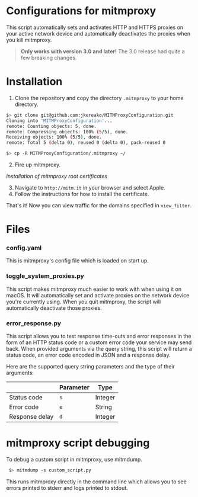 # Configurations for mitmproxy
This script automatically sets and activates HTTP and HTTPS proxies on your
active network device and automatically deactivates the proxies when you kill
mitmproxy.

> **Only works with version 3.0 and later!** The 3.0 release had quite a few
> breaking changes.

# Installation
1. Clone the repository and copy the directory `.mitmproxy` to your home 
directory.

```sh
$> git clone git@github.com:jkereako/MITMProxyConfiguration.git
Cloning into 'MITMProxyConfiguration'...
remote: Counting objects: 5, done.
remote: Compressing objects: 100% (5/5), done.
Receiving objects: 100% (5/5), done.
remote: Total 5 (delta 0), reused 0 (delta 0), pack-reused 0

$> cp -R MITMProxyConfiguration/.mitmproxy ~/
```

2. Fire up mitmproxy.

*Installation of mitmproxy root certificates*

3. Navigate to `http://mitm.it` in your browser and select Apple.
4. Follow the instructions for how to install the certificate.

That's it! Now you can view traffic for the domains specified in `view_filter`.

# Files
### config.yaml
This is mitmproxy's config file which is loaded on start up.

### toggle_system_proxies.py
This script makes mitmproxy much easier to work with when using it on macOS. It
will automatically set and activate proxies on the network device you're
currently using. When you quit mitmproxy, the script will automatically
deactivate those proxies.

### error_response.py
This script allows you to test response time-outs and error responses in the
form of an HTTP status code or a custom error code your service may send back.
When provided arguments via the query string, this script will return a status
code, an error code encoded in JSON and a response delay.

Here are the supported query string parameters and the type of their arguments:

|          |  Parameter  |  Type     |
|-----------------|------|-----------|
| Status code     | `s`  |  Integer  |
| Error code      | `e`  |  String   |
| Response delay  | `d`  |  Integer  |

# mitmproxy script debugging
To debug a custom script in mitmproxy, use mitmdump.

```sh
 $> mitmdump -s custom_script.py
```

This runs mitmproxy directly in the command line which allows you to see errors
printed to stderr and logs printed to stdout.